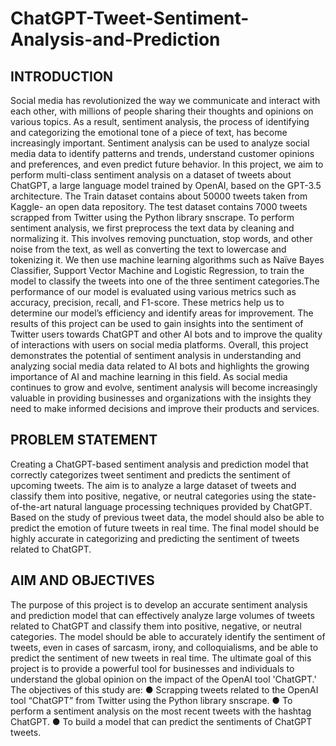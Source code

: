 # ChatGPT-Tweet-Sentiment-Analysis-and-Prediction

## INTRODUCTION
Social media has revolutionized the way we communicate and interact with each other, with
millions of people sharing their thoughts and opinions on various topics. As a result, sentiment
analysis, the process of identifying and categorizing the emotional tone of a piece of text, has
become increasingly important. Sentiment analysis can be used to analyze social media data to
identify patterns and trends, understand customer opinions and preferences, and even predict
future behavior.
In this project, we aim to perform multi-class sentiment analysis on a dataset of tweets about
ChatGPT, a large language model trained by OpenAI, based on the GPT-3.5 architecture. The
Train dataset contains about 50000 tweets taken from Kaggle- an open data repository. The test
dataset contains 7000 tweets scrapped from Twitter using the Python library snscrape.
To perform sentiment analysis, we first preprocess the text data by cleaning and normalizing it.
This involves removing punctuation, stop words, and other noise from the text, as well as
converting the text to lowercase and tokenizing it. We then use machine learning algorithms such
as Naïve Bayes Classifier, Support Vector Machine and Logistic Regression, to train the model
to classify the tweets into one of the three sentiment categories.The performance of our model is
evaluated using various metrics such as accuracy, precision, recall, and F1-score. These metrics
help us to determine our model’s efficiency and identify areas for improvement.
The results of this project can be used to gain insights into the sentiment of Twitter users towards
ChatGPT and other AI bots and to improve the quality of interactions with users on social media
platforms.
Overall, this project demonstrates the potential of sentiment analysis in understanding and
analyzing social media data related to AI bots and highlights the growing importance of AI and
machine learning in this field. As social media continues to grow and evolve, sentiment analysis
will become increasingly valuable in providing businesses and organizations with the insights
they need to make informed decisions and improve their products and services.

## PROBLEM STATEMENT
Creating a ChatGPT-based sentiment analysis and prediction model that correctly categorizes
tweet sentiment and predicts the sentiment of upcoming tweets. The aim is to analyze a large
dataset of tweets and classify them into positive, negative, or neutral categories using the
state-of-the-art natural language processing techniques provided by ChatGPT. Based on the study
of previous tweet data, the model should also be able to predict the emotion of future tweets in
real time. The final model should be highly accurate in categorizing and predicting the sentiment
of tweets related to ChatGPT.

## AIM AND OBJECTIVES
The purpose of this project is to develop an accurate sentiment analysis and prediction model
that can effectively analyze large volumes of tweets related to ChatGPT and classify them into
positive, negative, or neutral categories. The model should be able to accurately identify the
sentiment of tweets, even in cases of sarcasm, irony, and colloquialisms, and be able to predict
the sentiment of new tweets in real time. The ultimate goal of this project is to provide a
powerful tool for businesses and individuals to understand the global opinion on the impact of
the OpenAI tool 'ChatGPT.'
The objectives of this study are:
● Scrapping tweets related to the OpenAI tool “ChatGPT” from Twitter using the Python
library snscrape.
● To perform a sentiment analysis on the most recent tweets with the hashtag ChatGPT.
● To build a model that can predict the sentiments of ChatGPT tweets.
